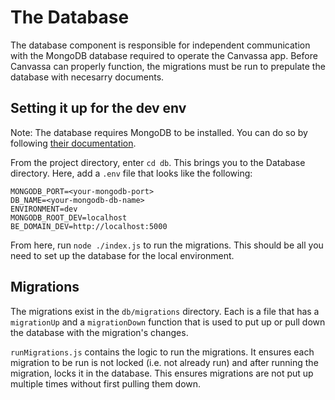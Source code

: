# The Database

The database component is responsible for independent communication with the MongoDB database required to operate the Canvassa app. Before Canvassa can properly function, the migrations must be run to prepulate the database with necesarry documents.

## Setting it up for the dev env

Note: The database requires MongoDB to be installed. You can do so by following [their documentation](https://www.mongodb.com/docs/compass/current/install/).

From the project directory, enter `cd db`. This brings you to the Database directory. Here, add a `.env` file that looks like the following:

```
MONGODB_PORT=<your-mongodb-port>
DB_NAME=<your-mongodb-db-name>
ENVIRONMENT=dev
MONGODB_ROOT_DEV=localhost
BE_DOMAIN_DEV=http://localhost:5000
```

From here, run `node ./index.js` to run the migrations. This should be all you need to set up the database for the local environment.

## Migrations

The migrations exist in the `db/migrations` directory. Each is a file that has a `migrationUp` and a `migrationDown` function that is used to put up or pull down the database with the migration's changes.

`runMigrations.js` contains the logic to run the migrations. It ensures each migration to be run is not locked (i.e. not already run) and after running the migration, locks it in the database. This ensures migrations are not put up multiple times without first pulling them down.